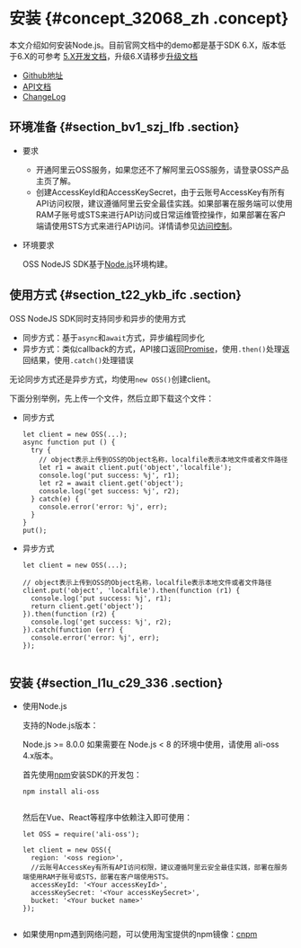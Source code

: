 # 安装 {#concept_32068_zh .concept}

本文介绍如何安装Node.js。目前官网文档中的demo都是基于SDK 6.X，版本低于6.X的可参考 [5.X开发文档](https://github.com/ali-sdk/ali-oss/blob/5.x/README.md)，升级6.X请移步[升级文档](https://github.com/ali-sdk/ali-oss/blob/master/UPGRADING.md)

-   [Github地址](https://github.com/ali-sdk/ali-oss)
-   [API文档](https://github.com/ali-sdk/ali-oss#summary)
-   [ChangeLog](https://github.com/ali-sdk/ali-oss/blob/master/CHANGELOG.md)

## 环境准备 {#section_bv1_szj_lfb .section}

-   要求
    -   开通阿里云OSS服务，如果您还不了解阿里云OSS服务，请登录OSS产品主页了解。
    -   创建AccessKeyId和AccessKeySecret，由于云账号AccessKey有所有API访问权限，建议遵循阿里云安全最佳实践。如果部署在服务端可以使用RAM子账号或STS来进行API访问或日常运维管控操作，如果部署在客户端请使用STS方式来进行API访问。详情请参见[访问控制](../../../../cn.zh-CN/开发指南/权限控制/权限控制概述.md#)。
-   环境要求

    OSS NodeJS SDK基于[Node.js](https://nodejs.org/)环境构建。


## 使用方式 {#section_t22_ykb_ifc .section}

OSS NodeJS SDK同时支持同步和异步的使用方式

-   同步方式：基于`async`和`await`方式，异步编程同步化
-   异步方式：类似callback的方式，API接口返回[Promise](https://developer.mozilla.org/en/docs/Web/JavaScript/Reference/Global_Objects/Promise)，使用`.then()`处理返回结果，使用`.catch()`处理错误

无论同步方式还是异步方式，均使用`new OSS()`创建client。

下面分别举例，先上传一个文件，然后立即下载这个文件：

-   同步方式

    ``` {#codeblock_m84_8b7_hp5}
    let client = new OSS(...);
    async function put () {
      try {
        // object表示上传到OSS的Object名称，localfile表示本地文件或者文件路径
        let r1 = await client.put('object','localfile'); 
        console.log('put success: %j', r1);
        let r2 = await client.get('object');
        console.log('get success: %j', r2);
      } catch(e) {
        console.error('error: %j', err);
      }
    }
    put();
    ```

-   异步方式

    ``` {#codeblock_083_qvi_sms .language-js}
    let client = new OSS(...);
    
    // object表示上传到OSS的Object名称，localfile表示本地文件或者文件路径
    client.put('object', 'localfile').then(function (r1) {
      console.log('put success: %j', r1);
      return client.get('object');
    }).then(function (r2) {
      console.log('get success: %j', r2);
    }).catch(function (err) {
      console.error('error: %j', err);
    });
    					
    ```


## 安装 {#section_l1u_c29_336 .section}

-   使用Node.js

    支持的Node.js版本：

    Node.js \>= 8.0.0 如果需要在 Node.js < 8 的环境中使用，请使用 ali-oss 4.x版本。

    首先使用[npm](https://www.npmjs.com/)安装SDK的开发包：

    ``` {#codeblock_2bf_p7k_mnx .language-bash}
    npm install ali-oss
    					
    ```

    然后在Vue、React等程序中依赖注入即可使用：

    ``` {#codeblock_e0y_nt6_epn .language-js}
    let OSS = require('ali-oss');
    
    let client = new OSS({
      region: '<oss region>',
      //云账号AccessKey有所有API访问权限，建议遵循阿里云安全最佳实践，部署在服务端使用RAM子账号或STS，部署在客户端使用STS。
      accessKeyId: '<Your accessKeyId>',
      accessKeySecret: '<Your accessKeySecret>',
      bucket: '<Your bucket name>'
    });
    					
    ```

-   如果使用npm遇到网络问题，可以使用淘宝提供的npm镜像：[cnpm](https://npm.taobao.org/)

